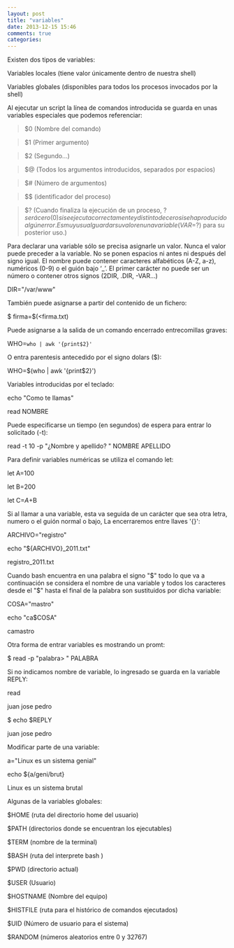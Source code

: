 ```yaml
---
layout: post
title: "variables"
date: 2013-12-15 15:46
comments: true
categories: 
---
```

Existen dos tipos de variables:

Variables locales (tiene valor únicamente dentro de nuestra shell)

Variables globales (disponibles para todos los procesos invocados por la shell)

Al ejecutar un script la línea de comandos introducida se guarda en unas variables especiales que podemos referenciar:

>$0 (Nombre del comando)

>$1 (Primer argumento)

>$2 (Segundo...)

>$@ (Todos los argumentos introducidos, separados por espacios)

>$# (Número de argumentos)

>$$ (identificador del proceso)

>$? (Cuando finaliza la ejecución de un proceso, $? será cero (0) si se ejecuta correctamente y distinto de cero si se ha producido algún error. Es muy usual guardar su valor en una variable (VAR=$?) para su posterior uso.)

Para declarar una variable sólo se precisa asignarle un valor. Nunca el valor puede preceder a la variable. No se ponen espacios ni antes ni después del signo igual. El nombre puede contener caracteres alfabéticos (A-Z, a-z), numéricos (0-9) o el guión bajo ‘_’. El primer carácter no puede ser un número o contener otros signos (2DIR, .DIR, -VAR...)

DIR="/var/www"

También puede asignarse a partir del contenido de un fichero:

$ firma=$(<firma.txt)

Puede asignarse a la salida de un comando encerrado entrecomillas graves:

WHO=`who | awk '{print$2}'`

O entra parentesis antecedido por el signo dolars ($):

WHO=$(who | awk '{print$2}')

Variables introducidas por el teclado:

echo "Como te llamas"

read NOMBRE

Puede especificarse un tiempo (en segundos) de espera para entrar lo solicitado (-t):

read -t 10 -p "¿Nombre y apellido? " NOMBRE APELLIDO

Para definir variables numéricas se utiliza el comando let:

let A=100

let B=200

let C=$A+$B

Si al llamar a una variable, esta va seguida de un carácter que sea otra letra, numero o el guión normal o bajo, La encerraremos entre llaves '{}':

ARCHIVO="registro"

echo "${ARCHIVO}_2011.txt"

registro_2011.txt

Cuando bash encuentra en una palabra el signo "$" todo lo que va a continuación se considera el nombre de una variable y todos los caracteres desde el "$" hasta el final de la palabra son sustituidos por dicha variable:

COSA="mastro"

echo "ca$COSA"

camastro

Otra forma de entrar variables es mostrando un promt:

$ read -p "palabra> " PALABRA

Si no indicamos nombre de variable, lo ingresado se guarda en la variable REPLY:

read

juan jose pedro

$ echo $REPLY

juan jose pedro

Modificar parte de una variable:

a="Linux es un sistema genial"

echo ${a/geni/brut}

Linux es un sistema brutal

Algunas de la variables globales:

$HOME  (ruta del directorio home del usuario)

$PATH    (directorios donde se encuentran los ejecutables)

$TERM    (nombre de la terminal)

$BASH    (ruta del interprete bash )

$PWD      (directorio actual)

$USER     (Usuario)

$HOSTNAME  (Nombre del equipo)

$HISTFILE (ruta para el histórico de comandos ejecutados)

$UID     (Número de usuario para el sistema)

$RANDOM (números aleatorios entre 0 y 32767)

